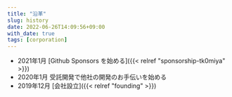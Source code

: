 ```yaml
---
title: "沿革"
slug: history
date: 2022-06-26T14:09:56+09:00
with_date: true
tags: [corporation]
---
```


* 2021年1月 [Github Sponsors を始める]({{< relref "sponsorship-tk0miya" >}})
* 2020年1月 受託開発で他社の開発のお手伝いを始める
* 2019年12月 [会社設立]({{< relref "founding" >}})

